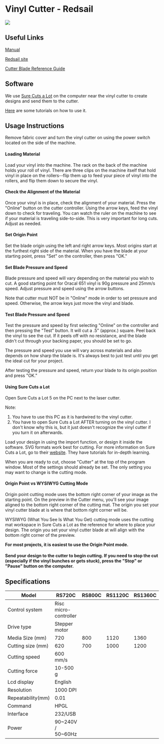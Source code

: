# Vinyl Cutter - Redsail

![](../.gitbook/assets/img\_20190827\_191840.jpg)

## Useful Links

[Manual](https://drive.google.com/open?id=12Fksn53m9qx8DPYEIUvpSVd3hyfBDd6\_)

[Redsail site](http://www.hflaser.com/Vinyl-Cutter.html)

[Cutter Blade Reference Guide](http://support.rolanddga.com/Docs/Documents/departments/Technical%20Services/Downloads/CutStudio/Cutter%20Blade%20Reference%20Guide.pdf)

## Software

We use [Sure Cuts a Lot](http://www.surecutsalot.com/index.php) on the computer near the vinyl cutter to create designs and send them to the cutter.

[Here](http://www.surecutsalot.com/tutorials/tutorials.php) are some tutorials on how to use it.

## Usage Instructions

Remove fabric cover and turn the vinyl cutter on using the power switch located on the side of the machine.

#### Loading Material

Load your vinyl into the machine. The rack on the back of the machine holds your roll of vinyl. There are three clips on the machine itself that hold vinyl in place on the rollers--flip them up to feed your piece of vinyl into the rollers, and flip them down to secure the vinyl.

#### Check the Alignment of the Material

Once your vinyl is in place, check the alignment of your material. Press the "Online" button on the cutter controller. Using the arrow keys, feed the vinyl down to check for traveling. You can watch the ruler on the machine to see if your material is traveling side-to-side. This is very important for long cuts. Adjust as needed.

#### Set Origin Point

Set the blade origin using the left and right arrow keys. Most origins start at the furthest right side of the material. When you have the blade at your starting point, press "Set" on the controller, then press "OK."

#### Set Blade Pressure and Speed

Blade pressure and speed will vary depending on the material you wish to cut. A good starting point for Oracal 651 vinyl is 90g pressure and 25mm/s speed. Adjust pressure and speed using the arrow buttons.

Note that cutter must NOT be in "Online" mode in order to set pressure and speed. Otherwise, the arrow keys just move the vinyl and blade.

#### Test Blade Pressure and Speed

Test the pressure and speed by first selecting "Online" on the controller and then pressing the "Test" button. It will cut a .5" (approx.) square. Peel back the vinyl to see the cut. If it peels off with no resistance, and the blade didn't cut through your backing paper, you should be set to go.

The pressure and speed you use will vary across materials and also depends on how sharp the blade is. It's always best to just test until you get the ideal cut for your project.

After testing the pressure and speed, return your blade to its origin position and press "OK."

#### Using Sure Cuts a Lot

Open Sure Cuts a Lot 5 on the PC next to the laser cutter.

Note:

1. You have to use this PC as it is hardwired to the vinyl cutter.
2. You have to open Sure Cuts a Lot AFTER turning on the vinyl cutter. I don't know why this is, but it just doesn't recognize the vinyl cutter if you turn it on afterwards.

Load your design in using the import function, or design it inside the software. SVG formats work best for cutting. For more information on Sure Cuts a Lot, go to their [website](http://surecutsalot.com/tutorials/tutorials.php). They have tutorials for in-depth learning.

When you are ready to cut, choose "Cutter" at the top of the program window. Most of the settings should already be set. The only setting you may want to change is the cutting mode.

#### Origin Point vs WYSIWYG Cutting Mode

Origin point cutting mode uses the bottom right corner of your image as the starting point. On the preview in the Cutter menu, you'll see your image aligned to the bottom right corner of the cutting mat. The origin you set your vinyl cutter blade at is where that bottom right corner will be.

WYSIWYG (What You See Is What You Get) cutting mode uses the cutting mat workspace in Sure Cuts a Lot as the reference for where to place your design. The origin you set your vinyl cutter blade at will align with the bottom right corner of the preview.

**For most projects, it is easiest to use the Origin Point mode.**

#### Send your design to the cutter to begin cutting. If you need to stop the cut (especially if the vinyl bunches or gets stuck), press the "Stop" or "Pause" button on the computer.

## Specifications

| Model             | RS720C                | RS800C | RS1120C | RS1360C |
| ----------------- | --------------------- | ------ | ------- | ------- |
| Control system    | Risc micro-controller |        |         |         |
| Drive type        | Stepper motor         |        |         |         |
| Media Size (mm)   | 720                   | 800    | 1120    | 1360    |
| Cutting size (mm) | 620                   | 700    | 1000    | 1200    |
| Cutting speed     | 600 mm/s              |        |         |         |
| Cutting force     | 10-500 g              |        |         |         |
| Lcd display       | English               |        |         |         |
| Resolution        | 1000 DPI              |        |         |         |
| Repeatability(mm) | 0.01                  |        |         |         |
| Command           | HPGL                  |        |         |         |
| Interface         | 232/USB               |        |         |         |
| Power             | 90\~240V / 50\~60Hz   |        |         |         |



